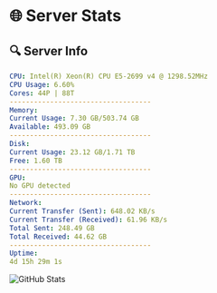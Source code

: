 # 🌐 Server Stats
## 🔍 Server Info
```yaml
CPU: Intel(R) Xeon(R) CPU E5-2699 v4 @ 1298.52MHz
CPU Usage: 6.60%
Cores: 44P | 88T
-----------------------------------
Memory:
Current Usage: 7.30 GB/503.74 GB
Available: 493.09 GB
-----------------------------------
Disk:
Current Usage: 23.12 GB/1.71 TB
Free: 1.60 TB
-----------------------------------
GPU:
No GPU detected
-----------------------------------
Network:
Current Transfer (Sent): 648.02 KB/s
Current Transfer (Received): 61.96 KB/s
Total Sent: 248.49 GB
Total Received: 44.62 GB
-----------------------------------
Uptime:
4d 15h 29m 1s
```
![GitHub Stats](https://img.shields.io/badge/Updated-2025-04-24_08:37:49-blue)